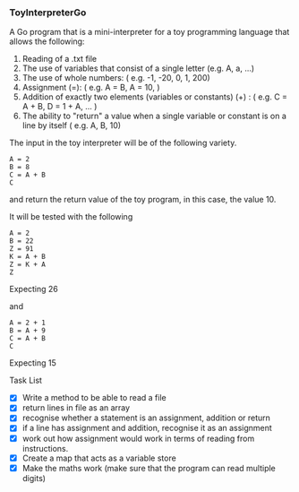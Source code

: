 ### ToyInterpreterGo

A Go program that is a mini-interpreter for a toy programming language that allows the following: 

1. Reading of a .txt file
2. The use of variables that consist of a single letter (e.g. A, a, ...) 
3. The use of whole numbers: ( e.g. -1, -20, 0, 1, 200)
4. Assignment (=): ( e.g. A = B, A = 10, ) 
5. Addition of exactly two elements (variables or constants) (+) : ( e.g. C = A + B, D = 1 + A, ... )
6. The ability to "return" a value when a single variable or constant is on a line by itself ( e.g. A, B, 10)

The input in the toy interpreter will be of the following variety. 

```
A = 2
B = 8
C = A + B
C
```
and return the return value of the toy program, in this case, the value 10. 

It will be tested with the following 

```
A = 2
B = 22
Z = 91
K = A + B
Z = K + A
Z
```
Expecting 26

and 

```
A = 2 + 1
B = A + 9
C = A + B
C 
``` 
Expecting 15

Task List
- [x] Write a method to be able to read a file 
- [x] return lines in file as an array
- [x] recognise whether a statement is an assignment, addition or return
- [x] if a line has assignment and addition, recognise it as an assignment
- [x] work out how assignment would work in terms of reading from instructions.
- [x] Create a map that acts as a variable store
- [x] Make the maths work (make sure that the program can read multiple digits)
